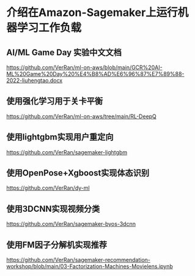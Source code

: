 # 介绍在Amazon-Sagemaker上运行机器学习工作负载
## AI/ML Game Day 实验中文文档
https://github.com/VerRan/ml-on-aws/blob/main/GCR%20AI-ML%20Game%20Day%20%E4%B8%AD%E6%96%87%E7%89%88-2022-liuhengtao.docx
## 使用强化学习用于关卡平衡
https://github.com/VerRan/ml-on-aws/tree/main/RL-DeepQ
## 使用lightgbm实现用户重定向
https://github.com/VerRan/sagemaker-lightgbm
<!-- ## 使用卷积神经网络和KNN实现‘已图搜图’
https://github.com/VerRan/amazon-sagemaker-visual-search -->
## 使用OpenPose+Xgboost实现体态识别
https://github.com/VerRan/dy-ml
## 使用3DCNN实现视频分类
https://github.com/VerRan/sagemaker-byos-3dcnn
## 使用FM因子分解机实现推荐
https://github.com/VerRan/sagemaker-recommendation-workshop/blob/main/03-Factorization-Machines-Movielens.ipynb
<!-- 
## Sagemaker Studio的使用
https://github.com/VerRan/sagemaker-studio-workshop
## lambda加载模型进行推理
https://github.com/VerRan/TfLambdaDemo -->
<!-- ## 卫星地图上的道路识别
待整理
## 聊天机器人
待整理 -->

